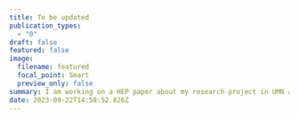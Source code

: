 ```yaml
---
title: To be updated
publication_types:
  - "0"
draft: false
featured: false
image:
  filename: featured
  focal_point: Smart
  preview_only: false
summary: I am working on a HEP paper about my research project in UMN as visiting student in 2023
date: 2023-09-22T14:58:52.826Z
---
```

